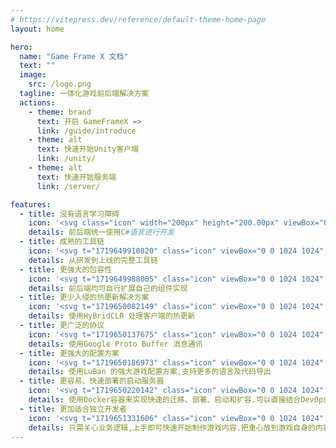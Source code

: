 ```yaml
---
# https://vitepress.dev/reference/default-theme-home-page
layout: home

hero:
  name: "Game Frame X 文档"
  text: ""
  image:
    src: /logo.png
  tagline: 一体化游戏前后端解决方案
  actions:
    - theme: brand
      text: 开启 GameFrameX =>
      link: /guide/introduce
    - theme: alt
      text: 快速开始Unity客户端
      link: /unity/
    - theme: alt
      text: 快速开始服务端
      link: /server/

features:
  - title: 没有语言学习障碍
    icon: '<svg class="icon" width="200px" height="200.00px" viewBox="0 0 1024 1024" version="1.1" xmlns="http://www.w3.org/2000/svg"><path d="M0 512a512 512 0 1 0 1024 0A512 512 0 0 0 0 512z" fill="#A375E6" /><path d="M816.576 309.568a365.696 365.696 0 1 0-9.6 418.56l-155.712-97.6a182.848 182.848 0 1 1 7.936-226.816l157.376-94.08z" fill="#FFFFFF" /><path d="M765.44 540.288l6.272-56.32h-30.848l3.2-44.992h32.704l4.288-38.464h26.624l-4.352 38.464h30.72l4.224-38.464h26.624l-4.288 38.464h17.024l-3.136 45.056h-19.008l-6.272 56.32h18.944l-3.2 44.992h-20.8l-4.672 41.28h-26.432l4.608-41.28h-30.72l-4.672 41.28h-26.496l4.608-41.28h-28.992l3.136-45.056h30.912z m26.496 0h30.72l6.4-56.32h-30.72l-6.4 56.32z" fill="#FFFFFF" /></svg>'
    details: 前后端统一使用C#语言进行开发
  - title: 成熟的工具链
    icon: '<svg t="1719649910820" class="icon" viewBox="0 0 1024 1024" version="1.1" xmlns="http://www.w3.org/2000/svg" p-id="1756" width="200" height="200"><path d="M605.046622 487.15509l43.843958-43.843958a127.634634 127.634634 0 0 0 98.405329-1.94862 12.130162 12.130162 0 0 0 6.216099-15.998173 11.857355 11.857355 0 0 0-2.318859-3.488031l-77.944814-77.944814a23.539334 23.539334 0 0 1-0.818421-33.282436c0.263064-0.272807 0.535871-0.555357 0.818421-0.818421l77.944814-77.944814a12.06196 12.06196 0 0 0-3.89724-19.486204 126.11471 126.11471 0 0 0-170.504282 158.81256l-44.818268 44.818268zM521.255947 425.773549l-60.407231-60.407231-72.098954 72.098953 60.407231 60.407231 72.098954 72.098954 222.142721 222.142721a16.465842 16.465842 0 0 0 23.286013 0.097431l0.097431-0.097431 49.689819-49.689819a15.920228 15.920228 0 0 0 0.886623-22.496822 12.685519 12.685519 0 0 0-0.886623-0.886623L593.3549 498.846813z" p-id="1757" fill="#d4237a"></path><path d="M784.319696 270.85823l-65.278783 65.278782a13.552655 13.552655 0 0 0 0 18.511894l49.68982 49.689819a13.007041 13.007041 0 0 0 18.404719 0.214348 11.340971 11.340971 0 0 0 1.081484-1.188658 125.812674 125.812674 0 0 0 16.563273-128.608944 12.987555 12.987555 0 0 0-20.460513-3.897241zM286.447193 578.740247l77.944815 77.944815a23.539334 23.539334 0 0 1 0.81842 33.282436 21.6102 21.6102 0 0 1-0.81842 0.81842l-77.944815 77.944815a12.06196 12.06196 0 0 0 3.897241 19.486203 125.841903 125.841903 0 0 0 170.504282-157.838249l48.715509-48.715509-72.098954-72.098953-47.741199 47.741198a130.060666 130.060666 0 0 0-99.379638 1.948621 12.130162 12.130162 0 0 0-6.216099 15.998173 11.857355 11.857355 0 0 0 2.318858 3.48803z" p-id="1758" fill="#d4237a"></path><path d="M249.423406 597.252141a125.812674 125.812674 0 0 0-16.563273 128.608944 12.948582 12.948582 0 0 0 21.434824 3.89724l65.278782-65.278782a13.552655 13.552655 0 0 0 0-18.511893l-49.689819-49.689819a14.069039 14.069039 0 0 0-19.895414 0.350751 17.147859 17.147859 0 0 0-0.5651 0.623559zM265.986679 379.980971h4.871551l-4.871551-4.871551z" p-id="1759" fill="#d4237a"></path><path d="M310.804948 448.182683l14.614652-14.614653-53.58706-53.587059h-4.87155a8.768792 8.768792 0 0 1 0.97431-4.871551l-10.717412-10.717412-14.614653 14.614652-8.768792-7.794481a19.992845 19.992845 0 0 0-28.254995 0l-3.897241 3.897241a19.992845 19.992845 0 0 0 0 28.254995l84.764986 84.764986a19.992845 19.992845 0 0 0 28.254995 0l3.897241-3.897241a19.992845 19.992845 0 0 0 0-28.254995zM393.621313 230.911513l68.201713 68.201712c78.919125-52.61275 122.763083-8.768792 62.355851-69.176022-41.895338-41.895338-94.508088-22.409134-130.557564 0.97431zM456.951475 317.625119l-7.794482-7.794482-69.176022-70.150333-7.794482-7.794481a18.833416 18.833416 0 0 0-26.627897-0.652788 20.616403 20.616403 0 0 0-0.652788 0.652788l-84.764986 84.764986a19.992845 19.992845 0 0 0 0 28.254995l5.845861 5.845861 0.974311 0.97431 6.820171 6.820172c15.588963-23.383444 45.792578-46.766889 22.409134-69.176023 23.383444 23.383444-6.820171 46.766889-22.409134 69.176023l20.460514 20.460513 42.869648 42.869648 7.794481 7.794482a19.262112 19.262112 0 0 0 13.640343 5.845861h3.89724a19.612864 19.612864 0 0 0 7.794482-3.897241c0.97431-0.97431 1.94862-0.97431 1.94862-1.94862l3.897241-3.897241 72.098953-72.098953 5.845861-5.845861 2.922931-2.922931a13.464967 13.464967 0 0 0 2.92293-3.897241 17.985766 17.985766 0 0 0-2.92293-23.383444z" p-id="1760" fill="#d4237a"></path><path d="M511.512845 2.922931a14.185956 14.185956 0 0 0-12.666032 6.820171l-26.306375 42.869648-12.666033 0.97431-34.100856-37.023787a14.829001 14.829001 0 0 0-20.957412-0.233834 15.033606 15.033606 0 0 0-3.400343 5.105385L383.878211 68.201713l-11.691722 3.89724-40.921028-29.229305a15.978687 15.978687 0 0 0-23.383444 9.743102l-7.794481 49.689819-11.691722 4.871551-45.792579-20.460514a14.88746 14.88746 0 0 0-20.460514 13.640343l1.948621 50.664129-9.743102 7.794481-48.715509-11.691722a15.131037 15.131037 0 0 0-17.537584 17.537584l11.691723 48.715509-7.794482 9.743101-50.664129-1.94862a15.023863 15.023863 0 0 0-14.614653 15.384358 14.85823 14.85823 0 0 0 0.97431 5.076156l20.460514 45.792578-5.845861 10.717412-49.689819 7.794482a15.764339 15.764339 0 0 0-11.506603 19.096479 15.588963 15.588963 0 0 0 1.763501 4.286965l29.229305 40.921028-3.89724 13.640342-46.766889 17.537583a14.906946 14.906946 0 0 0-4.871551 24.357755l37.023787 34.100856-0.97431 12.666033L9.743102 498.846813a15.481789 15.481789 0 0 0-3.760837 21.571227A15.325899 15.325899 0 0 0 9.743102 524.178877l42.869648 26.306375 0.97431 12.666032-37.023787 34.100857a14.829001 14.829001 0 0 0-0.233834 20.957412 15.033606 15.033606 0 0 0 5.105385 3.400342L68.201713 640.121789l3.89724 11.691722-29.229305 40.921028a15.764339 15.764339 0 0 0 5.456137 21.619942 15.588963 15.588963 0 0 0 4.286965 1.763502l49.689819 7.794481 5.845861 10.717412L87.687916 780.422455a14.88746 14.88746 0 0 0 13.640343 20.460514l50.664129-1.948621 7.794482 9.743102-11.691723 48.715509a15.131037 15.131037 0 0 0 17.537584 17.537583l48.715509-11.691722 9.743102 7.794482-1.948621 50.664129a15.023863 15.023863 0 0 0 15.384358 14.614653 14.85823 14.85823 0 0 0 5.076156-0.97431l45.792579-20.460514 10.717411 5.845861 7.794482 49.689819a15.764339 15.764339 0 0 0 19.096479 11.506603 15.588963 15.588963 0 0 0 4.286965-1.763501l40.921028-29.229306 11.691722 3.897241 17.537583 46.766889a14.906946 14.906946 0 0 0 24.357755 4.871551l34.100856-37.023787 12.666032 0.97431 26.306375 42.869648a15.481789 15.481789 0 0 0 21.571228 3.760837A15.325899 15.325899 0 0 0 523.204567 1013.282588l26.306375-42.869648 12.666032-0.97431 34.100857 37.023787a14.829001 14.829001 0 0 0 20.957412 0.233834 15.033606 15.033606 0 0 0 3.400342-5.105385l17.537583-46.766889 11.691723-3.897241 40.921027 29.229306a15.978687 15.978687 0 0 0 23.383445-9.743102l7.794481-49.689819 10.717412-5.845861 45.792578 20.460514a14.88746 14.88746 0 0 0 20.460514-13.640343l-1.94862-50.664129 9.743102-7.794482 48.715509 11.691722a15.131037 15.131037 0 0 0 17.537583-17.537583l-11.691722-48.715509 7.794481-9.743102 50.66413 1.948621a15.023863 15.023863 0 0 0 14.614652-15.384358 14.85823 14.85823 0 0 0-0.97431-5.076156L915.85157 734.629876l5.845861-10.717412 49.689819-7.794481a15.764339 15.764339 0 0 0 11.506603-19.09648 15.588963 15.588963 0 0 0-1.763501-4.286964l-29.229305-40.921028 3.89724-11.691722 46.766889-17.537583a14.906946 14.906946 0 0 0 4.871551-24.357755l-37.023787-34.100856 0.97431-12.666033 42.869648-26.306375a15.481789 15.481789 0 0 0 3.760837-21.571227 15.325899 15.325899 0 0 0-3.760837-3.760837l-42.869648-26.306375-0.97431-12.666032 37.023787-34.100857a14.829001 14.829001 0 0 0 0.233834-20.957412 15.033606 15.033606 0 0 0-5.105385-3.400342l-46.766889-17.537584-3.89724-11.691722 29.229305-40.921027a15.978687 15.978687 0 0 0-9.743102-23.383445l-49.689819-7.794481-5.845861-12.666032 20.460514-45.792579a14.88746 14.88746 0 0 0-13.640343-20.460514l-49.689819 1.948621-7.794481-9.743102 11.691722-48.715509a15.131037 15.131037 0 0 0-17.537584-17.537584l-48.715509 11.691723-9.743101-7.794482 1.94862-50.664129a15.023863 15.023863 0 0 0-15.384358-14.614653 14.85823 14.85823 0 0 0-5.076156 0.97431l-46.766889 19.486204-10.717411-5.845861-7.794482-49.689819a15.764339 15.764339 0 0 0-19.096479-11.506604 15.588963 15.588963 0 0 0-4.286965 1.763502l-40.921028 29.229305-12.666032-2.92293-17.537583-46.766889a14.906946 14.906946 0 0 0-24.357755-4.871551l-34.100856 37.023787-12.666033-0.97431L525.153187 9.743102a14.751056 14.751056 0 0 0-13.640342-6.820171z m0 89.636536a29.541085 29.541085 0 0 1 29.229305 29.823635v0.379981c0 39.946717-60.407231 39.946717-60.407231 0a29.414424 29.414424 0 0 1 28.557032-30.203616c0.876879-0.068202 1.753758-0.048716 2.620894 0z m69.176023 49.689819a375.002245 375.002245 0 0 1 255.269267 182.196004l-36.049477 80.867745a27.534006 27.534006 0 0 0 13.640343 36.049477l69.176023 30.203615c1.94862 21.434824 0 64.304472 0 64.304472a377.360076 377.360076 0 0 1-72.098954 193.887726 503.211722 503.211722 0 0 1-33.126546 39.946718l-64.304472-13.640343a28.254995 28.254995 0 0 0-33.126546 21.434824l-15.588963 71.124643a372.322892 372.322892 0 0 1-310.804947-1.94862l-15.588963-71.124643a28.05039 28.05039 0 0 0-33.126546-21.434824l-62.355852 13.640342c-11.691722-11.691722-32.152236-37.998097-32.152236-37.998097a365.804757 365.804757 0 0 1-58.458611-118.865842s-3.897241-14.614653-5.845861-21.434824c-0.97431-2.922931-0.97431-5.845861-1.94862-8.768791a226.868126 226.868126 0 0 1-3.897241-25.332065c-0.97431-3.897241-0.97431-7.794481-1.94862-12.666032-0.97431-6.820171-1.94862-30.203616-1.948621-34.100857v-12.666032c0-4.871551 0.97431-9.743102 0.97431-14.614653 0-3.897241 0.97431-8.768792 0.974311-12.666032l65.278782-29.229305a27.504776 27.504776 0 0 0 13.971608-36.302798 23.704967 23.704967 0 0 0-0.331266-0.720989l-33.126546-75.021884a364.703787 364.703787 0 0 1 47.741199-67.227403s8.768792-9.743102 11.691722-12.666032c5.845861-5.845861 11.691722-11.691722 18.511894-17.537583l1.94862-1.948621a370.978344 370.978344 0 0 1 175.375833-85.739296l46.766888 48.715509a27.660666 27.660666 0 0 0 38.972407 0.974311z m-430.6451 224.091342a29.433911 29.433911 0 0 1 15.588963 4.871551 30.262074 30.262074 0 0 1-17.537584 55.53568 30.203616 30.203616 0 0 1-29.229305-30.203615 30.56411 30.56411 0 0 1 30.934348-30.203616z m721.963844 0.97431a29.541085 29.541085 0 0 1 29.229305 29.823635v0.379981c0 39.946717-60.407231 39.946717-60.407231 0a31.177926 31.177926 0 0 1 31.177926-30.203616zM286.447193 793.088487a29.541085 29.541085 0 0 1 29.229306 29.823635v0.379981c0 39.946717-60.407231 39.946717-60.407232 0a31.177926 31.177926 0 0 1 31.177926-30.203616z m449.156993 0.97431a29.541085 29.541085 0 0 1 29.229306 29.823635v0.379981c0 39.946717-60.407231 39.946717-60.407231 0a30.56411 30.56411 0 0 1 30.934348-30.203616z" p-id="1761" fill="#d4237a"></path></svg>'
    details: 从研发到上线的完整工具链
  - title: 更强大的包容性
    icon: '<svg t="1719649988005" class="icon" viewBox="0 0 1024 1024" version="1.1" xmlns="http://www.w3.org/2000/svg" p-id="2982" width="200" height="200"><path d="M948.288 720.128L825.6 606.976a36.032 36.032 0 0 0-48.832 52.928l55.04 50.688h-219.52a36.032 36.032 0 0 0 0 72h219.456l-55.04 50.688a36.032 36.032 0 0 0 48.832 52.928l122.752-113.216a35.968 35.968 0 0 0 0-52.928zM888 128H136C96.256 128 64 160.256 64 200v624C64 863.744 96.256 896 136 896h312.064a35.968 35.968 0 1 0 0-72H136v-624h752v312.128a35.968 35.968 0 1 0 72 0V200C960 160.256 927.744 128 888 128zM192.832 328.32h60.608l56.96 129.536h1.6V328.256h38.912v181.312H296.32l-62.72-137.92h-1.6v137.92h-39.168V328.32z m197.504 121.152V328.32h39.68v116.8c0 21.952 7.552 33.152 36.288 33.152 29.76 0 36.608-13.056 36.608-33.152V328.256h39.424v121.216c0 44.672-27.712 62.72-76.288 62.72-48.832 0-75.712-14.912-75.712-62.72z m303.296 25.6v34.56H581.76V328.192h39.68v146.816h72.128z m137.92 0v34.56h-111.808V328.192h39.68v146.816h72.128z" fill="#1296db" p-id="2983"></path></svg>'
    details: 前后端均可自行扩展自己的组件实现
  - title: 更少入侵的热更新解决方案
    icon: '<svg t="1719650082149" class="icon" viewBox="0 0 1024 1024" version="1.1" xmlns="http://www.w3.org/2000/svg" p-id="5048" width="200" height="200"><path d="M153.6 341.333L529.067 512v460.8L153.6 802.133v-460.8z m17.067 26.505v423.304L512 946.295V522.991L170.667 367.838z" fill="#C6E5FF" p-id="5049"></path><path d="M512 68.267l375.467 170.666v460.8L512 529.067v-460.8z m17.067 26.504v423.305L870.4 673.229V249.924L529.067 94.771z" fill="#C6E5FF" p-id="5050"></path><path d="M175.872 798.874l708.267-544.649-10.411-13.517L165.461 785.34z" fill="#C6E5FF" p-id="5051"></path><path d="M853.333 238.933a34.133 34.133 0 1 0 68.267 0 34.133 34.133 0 1 0-68.267 0zM477.867 955.733a34.133 34.133 0 1 0 68.266 0 34.133 34.133 0 1 0-68.266 0zM119.467 802.133a34.133 34.133 0 1 0 68.266 0 34.133 34.133 0 1 0-68.266 0zM119.467 358.4a34.133 34.133 0 1 0 68.266 0 34.133 34.133 0 1 0-68.266 0zM477.867 85.333a34.133 34.133 0 1 0 68.266 0 34.133 34.133 0 1 0-68.266 0zM853.333 682.667a34.133 34.133 0 1 0 68.267 0 34.133 34.133 0 1 0-68.267 0zM584.533 563.2h8.534c2.56 0 4.266-3.413 4.266-8.533s-1.706-8.534-4.266-8.534h-8.534c-2.56 0-4.266 3.414-4.266 8.534s1.706 8.533 4.266 8.533m-102.007-34.133h93.081c2.8 0 4.66-3.414 4.66-8.534s-1.878-8.533-4.66-8.533h-93.081c-2.8 0-4.66 3.413-4.66 8.533s1.878 8.534 4.66 8.534M366.933 460.8c5.12 0 8.534-3.413 8.534-8.533v-59.734c0-9.386 7.68-17.066 17.066-17.066h59.734c5.12 0 8.533-3.414 8.533-8.534s-3.413-8.533-8.533-8.533h-59.734c-18.773 0-34.133 15.36-34.133 34.133v59.734c0 5.12 3.413 8.533 8.533 8.533m217.6 68.267h8.534c2.56 0 4.266-3.414 4.266-8.534S595.627 512 593.067 512h-8.534c-2.56 0-4.266 3.413-4.266 8.533s1.706 8.534 4.266 8.534M665.6 358.4h-59.733c-5.12 0-8.534 3.67-8.534 9.182 0 5.53 3.414 9.199 8.534 9.199H665.6c9.387 0 17.067 8.277 17.067 18.38v73.524c0 5.512 3.413 9.182 8.533 9.182s8.533-3.67 8.533-9.182v-73.523c0-20.224-15.36-36.762-34.133-36.762M452.267 682.667h-59.734c-9.386 0-17.066-7.68-17.066-17.067v-59.733c0-5.12-3.414-8.534-8.534-8.534s-8.533 3.414-8.533 8.534V665.6c0 18.773 15.36 34.133 34.133 34.133h59.734c5.12 0 8.533-3.413 8.533-8.533s-3.413-8.533-8.533-8.533M691.2 597.333c-5.12 0-8.533 3.414-8.533 8.534V665.6c0 9.387-7.68 17.067-17.067 17.067h-59.733c-5.12 0-8.534 3.413-8.534 8.533s3.414 8.533 8.534 8.533H665.6c18.773 0 34.133-15.36 34.133-34.133v-59.733c0-5.12-3.413-8.534-8.533-8.534M482.526 563.2h93.081c2.8 0 4.66-3.413 4.66-8.533s-1.878-8.534-4.66-8.534h-93.081c-2.8 0-4.66 3.414-4.66 8.534s1.878 8.533 4.66 8.533m-55.86-102.4v153.6c0 9.387 7.988 17.067 17.75 17.067h186.368c9.762 0 17.75-7.68 17.75-17.067V460.8c0-9.387-7.988-17.067-17.75-17.067H444.416c-9.762 0-17.75 7.68-17.75 17.067" fill="#1875F0" p-id="5052"></path></svg>'
    details: 使用HyBridCLR 处理客户端的热更新
  - title: 更广泛的协议
    icon: '<svg t="1719650137675" class="icon" viewBox="0 0 1024 1024" version="1.1" xmlns="http://www.w3.org/2000/svg" p-id="7003" width="200" height="200"><path d="M786.6368 844.032l83.0976-144.0256-108.7744-188.544-191.8464 332.5952z" fill="#FFC107" p-id="7004"></path><path d="M960.4608 542.6432a62.3616 62.3616 0 0 0 0-62.3104L786.5856 178.9184H569.088l300.6208 521.1392 90.7264-157.44z" fill="#0F9D58" p-id="7005"></path><path d="M236.416 178.8672l-83.0976 144.0512 108.7744 188.544 191.8464-332.5952z" fill="#DB4437" p-id="7006"></path><path d="M62.592 480.256a62.3616 62.3616 0 0 0 0 62.336l173.8752 301.3888h217.472L153.344 322.9184l-90.7264 157.3632z" fill="#4285F4" p-id="7007"></path></svg>'
    details: 使用Google Proto Buffer 消息通讯
  - title: 更强大的配置方案
    icon: '<svg t="1719650186973" class="icon" viewBox="0 0 1024 1024" version="1.1" xmlns="http://www.w3.org/2000/svg" p-id="10585" width="200" height="200"><path d="M383.6416 703.8464h255.744v-191.7952H383.6416v191.7952z m0 63.9488v191.7952h-64v-191.7952H64v-63.9488h255.744v-191.7952H63.9488V448.1024h255.744V256.3072h63.9488v191.7952h255.744V256.3072h63.9488v191.7952h255.744v63.9488h-255.744v191.7952h255.744v63.9488h-255.744v191.7952h-64v-191.7952H383.6928z m639.3344-511.488V1023.488H0v-63.9488h0.0512V64.512H0V0.5632h1022.976v255.744z m-63.8976 0H63.9488v703.2832h895.1296V256.3072z" fill="#d4237a" p-id="10586"></path></svg>'
    details: 使用LuBan 的强大游戏配置方案,支持更多的语言及代码导出
  - title: 更容易、快速部署的启动服务器
    icon: '<svg t="1719650220142" class="icon" viewBox="0 0 1024 1024" version="1.1" xmlns="http://www.w3.org/2000/svg" p-id="11986" width="200" height="200"><path d="M0 0m184.32 0l655.36 0q184.32 0 184.32 184.32l0 655.36q0 184.32-184.32 184.32l-655.36 0q-184.32 0-184.32-184.32l0-655.36q0-184.32 184.32-184.32Z" fill="#458EE6" p-id="11987"></path><path d="M433.152 413.696m3.072 0l73.216 0q3.072 0 3.072 3.072l0 67.584q0 3.072-3.072 3.072l-73.216 0q-3.072 0-3.072-3.072l0-67.584q0-3.072 3.072-3.072Z" fill="#FFFFFF" p-id="11988"></path><path d="M524.288 413.696m3.072 0l73.216 0q3.072 0 3.072 3.072l0 67.584q0 3.072-3.072 3.072l-73.216 0q-3.072 0-3.072-3.072l0-67.584q0-3.072 3.072-3.072Z" fill="#FFFFFF" p-id="11989"></path><path d="M615.424 413.696m3.072 0l73.216 0q3.072 0 3.072 3.072l0 67.584q0 3.072-3.072 3.072l-73.216 0q-3.072 0-3.072-3.072l0-67.584q0-3.072 3.072-3.072Z" fill="#FFFFFF" p-id="11990"></path><path d="M342.016 413.696m3.072 0l73.216 0q3.072 0 3.072 3.072l0 67.584q0 3.072-3.072 3.072l-73.216 0q-3.072 0-3.072-3.072l0-67.584q0-3.072 3.072-3.072Z" fill="#FFFFFF" p-id="11991"></path><path d="M250.88 413.696m3.072 0l73.216 0q3.072 0 3.072 3.072l0 67.584q0 3.072-3.072 3.072l-73.216 0q-3.072 0-3.072-3.072l0-67.584q0-3.072 3.072-3.072Z" fill="#FFFFFF" p-id="11992"></path><path d="M433.152 327.68m3.072 0l73.216 0q3.072 0 3.072 3.072l0 67.584q0 3.072-3.072 3.072l-73.216 0q-3.072 0-3.072-3.072l0-67.584q0-3.072 3.072-3.072Z" fill="#FFFFFF" p-id="11993"></path><path d="M524.288 327.68m3.072 0l73.216 0q3.072 0 3.072 3.072l0 67.584q0 3.072-3.072 3.072l-73.216 0q-3.072 0-3.072-3.072l0-67.584q0-3.072 3.072-3.072Z" fill="#FFFFFF" p-id="11994"></path><path d="M342.016 327.68m3.072 0l73.216 0q3.072 0 3.072 3.072l0 67.584q0 3.072-3.072 3.072l-73.216 0q-3.072 0-3.072-3.072l0-67.584q0-3.072 3.072-3.072Z" fill="#FFFFFF" p-id="11995"></path><path d="M525.312 241.664m3.072 0l73.216 0q3.072 0 3.072 3.072l0 67.584q0 3.072-3.072 3.072l-73.216 0q-3.072 0-3.072-3.072l0-67.584q0-3.072 3.072-3.072Z" fill="#FFFFFF" p-id="11996"></path><path d="M205.9264 499.82464s-20.5824 3.46112-20.24448 13.1072c-4.57728 26.624-29.40928 253.32736 218.91072 272.64 342.54848 28.96896 417.97632-257.30048 417.97632-257.30048s93.32736 2.32448 115.7632-70.22592c-3.47136-9.216-35.47136-34.73408-100.096-25.01632 0.79872-35.328-44.81024-84.11136-59.2384-84.11136s-57.87648 58.63424-19.95776 139.42784c-1.024 2.9696-21.97504 9.69728-63.77472 11.48928z" fill="#FFFFFF" p-id="11997"></path></svg>'
    details: 使用Docker容器来实现快速的迁移、部署、启动和扩容.可以直接结合DevOps 来快速迭代
  - title: 更加适合独立开发者
    icon: '<svg t="1719651331606" class="icon" viewBox="0 0 1024 1024" version="1.1" xmlns="http://www.w3.org/2000/svg" p-id="4449" width="200" height="200"><path d="M0 0m204.8 0l614.4 0q204.8 0 204.8 204.8l0 614.4q0 204.8-204.8 204.8l-614.4 0q-204.8 0-204.8-204.8l0-614.4q0-204.8 204.8-204.8Z" fill="#A28FFF" p-id="4450"></path><path d="M819.2 0H534.272A756.48 756.48 0 0 0 0 483.584V819.2a204.8 204.8 0 0 0 204.8 204.8h614.4a204.8 204.8 0 0 0 204.8-204.8V204.8a204.8 204.8 0 0 0-204.8-204.8z" fill="#A288FF" p-id="4451"></path><path d="M819.2 0h-3.84a755.2 755.2 0 0 0-539.392 1024H819.2a204.8 204.8 0 0 0 204.8-204.8V204.8a204.8 204.8 0 0 0-204.8-204.8z" fill="#A280FF" p-id="4452"></path><path d="M497.152 721.152A752.384 752.384 0 0 0 560.384 1024H819.2a204.8 204.8 0 0 0 204.8-204.8V204.8a204.8 204.8 0 0 0-89.088-168.96 755.2 755.2 0 0 0-437.76 685.312z" fill="#9F73FF" p-id="4453"></path><path d="M153.6 307.2m230.4 0l256 0q230.4 0 230.4 230.4l0 0q0 230.4-230.4 230.4l-256 0q-230.4 0-230.4-230.4l0 0q0-230.4 230.4-230.4Z" fill="#F0F0FF" p-id="4454"></path><path d="M384 307.2a230.4 230.4 0 0 0-110.336 432.384A228.352 228.352 0 0 0 307.2 742.4h256a230.4 230.4 0 0 0 110.336-432.384A228.352 228.352 0 0 0 640 307.2z" fill="#FFFFFF" p-id="4455"></path><path d="M336.384 460.8m25.6 0l0 0q25.6 0 25.6 25.6l0 102.4q0 25.6-25.6 25.6l0 0q-25.6 0-25.6-25.6l0-102.4q0-25.6 25.6-25.6Z" fill="#AFA4FF" p-id="4456"></path><path d="M285.184 563.2m0-25.6l0 0q0-25.6 25.6-25.6l102.4 0q25.6 0 25.6 25.6l0 0q0 25.6-25.6 25.6l-102.4 0q-25.6 0-25.6-25.6Z" fill="#AFA4FF" p-id="4457"></path><path d="M687.616 537.6m-51.2 0a51.2 51.2 0 1 0 102.4 0 51.2 51.2 0 1 0-102.4 0Z" fill="#AFA4FF" p-id="4458"></path><path d="M512 332.8a25.6 25.6 0 0 1-25.6-25.6v-51.2a137.984 137.984 0 0 1 40.96-97.792l51.2-51.2A25.6 25.6 0 1 1 614.4 141.824l-51.2 51.2a86.272 86.272 0 0 0-25.6 60.416v51.2a25.6 25.6 0 0 1-25.6 28.16z" fill="#FFFFFF" p-id="4459"></path></svg>'
    details: 只需关心业务逻辑,上手即可快速开始制作游戏内容.把重心放到游戏自身的内容当中
---
```


<style>
:root {
  --vp-home-hero-name-color: transparent;
  --vp-home-hero-name-background: -webkit-linear-gradient(120deg, #bd34fe 60%, #41d1ff);

  --vp-home-hero-image-background-image: linear-gradient(-45deg, #bd34fe 50%, #47caff 50%);
  --vp-home-hero-image-filter: blur(44px);
}

@media (min-width: 1920px) {
  :root {
    --vp-home-hero-image-filter: blur(56px);
  }
}

@media (min-width: 1080px) {
  :root {
    --vp-home-hero-image-filter: blur(68px);
  }
}
</style>


